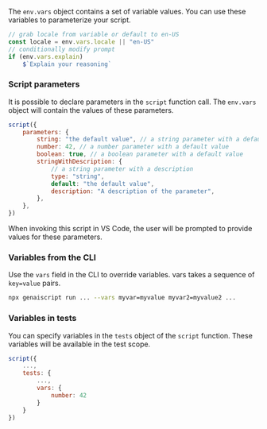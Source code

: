The `env.vars` object contains a set of variable values. You can use these variables to parameterize your script.

```js wrap
// grab locale from variable or default to en-US
const locale = env.vars.locale || "en-US"
// conditionally modify prompt
if (env.vars.explain)
    $`Explain your reasoning`
```

### Script parameters

It is possible to declare parameters in the `script` function call. The `env.vars` object will contain the values of these parameters.

```js
script({
    parameters: {
        string: "the default value", // a string parameter with a default value
        number: 42, // a number parameter with a default value
        boolean: true, // a boolean parameter with a default value
        stringWithDescription: {
            // a string parameter with a description
            type: "string",
            default: "the default value",
            description: "A description of the parameter",
        },
    },
})
```

When invoking this script in VS Code, the user will be prompted to provide values for these parameters.

### Variables from the CLI

Use the `vars` field in the CLI to override variables. vars takes a sequence of `key=value` pairs.

```sh
npx genaiscript run ... --vars myvar=myvalue myvar2=myvalue2 ...
```

### Variables in tests

You can specify variables in the `tests` object of the `script` function. These variables will be available in the test scope.

```js "vars"
script({
    ...,
    tests: {
        ...,
        vars: {
            number: 42
        }
    }
})
```